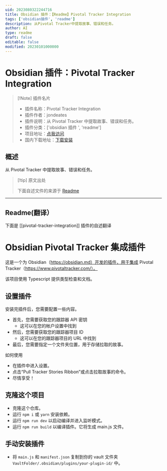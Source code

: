 ```yaml
---
uid: 2023080322244716
title: Obsidian 插件：【Readme】Pivotal Tracker Integration
tags: ['obsidian插件', 'readme']
description: 从Pivotal Tracker中提取故事、错误和任务。
author: AI
type: readme
draft: false
editable: false
modified: 20230101000000
---
```


# Obsidian 插件：Pivotal Tracker Integration

> [!Note] 插件名片
> - 插件名称：Pivotal Tracker Integration
> - 插件作者：jondeates
> - 插件说明：从 Pivotal Tracker 中提取故事、错误和任务。
> - 插件分类：['obsidian 插件 ', 'readme']
> - 项目地址：[点我访问](https://github.com/jonnydeates/obsidian-pivotal-tracker-integration-plugin)
> - 国内下载地址：[下载安装](https://pkmer.cn/products/plugin/pluginMarket/?pivotal-tracker-integration)

## 概述

从 Pivotal Tracker 中提取故事、错误和任务。

> [!tip] 原文出处
>
>下面自述文件的来源于 [Readme](https://ghproxy.net/https://raw.githubusercontent.com/JonnyDeates/obsidian-pivotal-tracker-integration-plugin/main/README.md)
>

---

## Readme(翻译）

下面是 [[pivotal-tracker-integration]] 插件的自述翻译

# Obsidian Pivotal Tracker 集成插件

这是一个为 Obsidian（<https://obsidian.md）开发的插件，用于集成> Pivotal Tracker（<https://www.pivotaltracker.com/）。>

该项目使用 Typescript 提供类型检查和文档。

## 设置插件

安装完插件后，您需要配置一些内容。

- 首先，您需要获取您的跟踪器 API 密钥
  - 这可以在您的帐户设置中找到
- 然后，您需要获取您的跟踪器项目 ID
  - 这可以在您的跟踪器项目的 URL 中找到
- 最后，您需要指定一个文件夹位置，用于存储拉取的故事。

如何使用

- 在插件中进入设置。
- 点击“Pull Tracker Stories Ribbon”或点击拉取故事的命令。
- 尽情享受！

## 克隆这个项目

- 克隆这个仓库。
- 运行 `npm i` 或 `yarn` 安装依赖。
- 运行 `npm run dev` 以启动编译并进入监听模式。
- 运行 `npm run build` 以编译插件。它将生成 main.js 文件。

## 手动安装插件

- 将 `main.js` 和 `manifest.json` 复制到你的 vault 文件夹 `VaultFolder/.obsidian/plugins/your-plugin-id/` 中。



